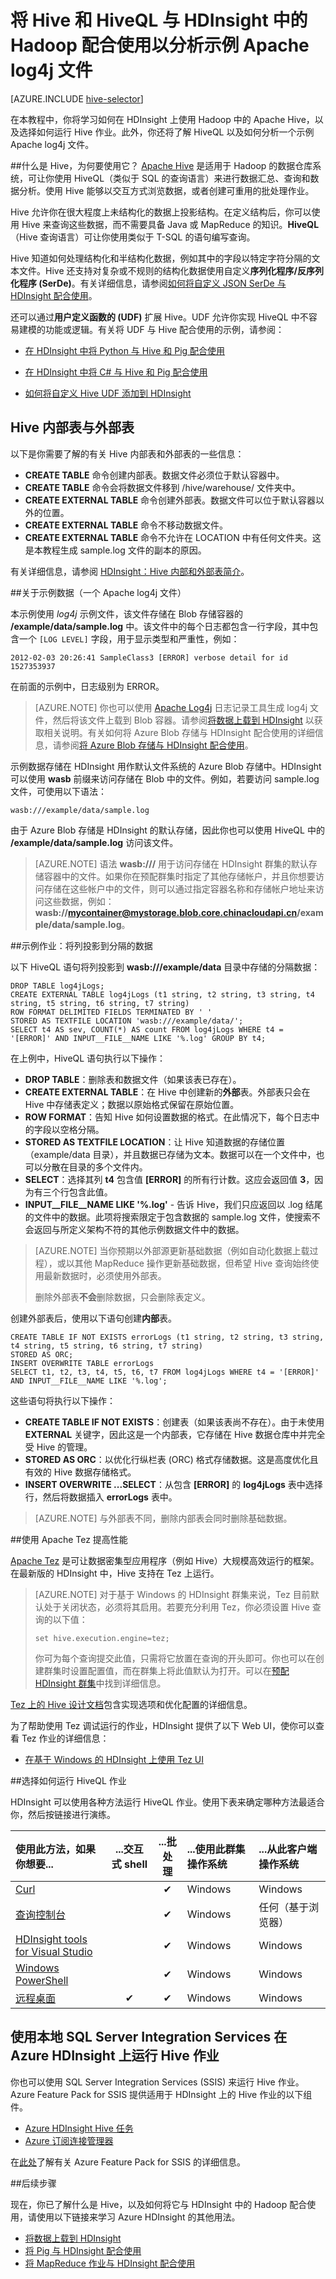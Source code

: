 <properties
	pageTitle="了解什么是 Hive 以及如何使用 HiveQL | Azure"
	description="了解 Apache Hive 以及如何将它与 HDInsight 中的 Hadoop 配合使用。选择如何运行 Hive 作业，以及如何使用 HiveQL 来分析示例 Apache log4j 文件。"
	keywords="hiveql,什么是 hive"
	services="hdinsight"
	documentationCenter=""
	authors="Blackmist"
	manager="paulettm"
	editor="cgronlun"
	tags="azure-portal"/>

<tags
	ms.service="hdinsight"
	ms.date="02/16/2016"
	wacn.date="04/18/2016"/>

# 将 Hive 和 HiveQL 与 HDInsight 中的 Hadoop 配合使用以分析示例 Apache log4j 文件

[AZURE.INCLUDE [hive-selector](../includes/hdinsight-selector-use-hive.md)]


在本教程中，你将学习如何在 HDInsight 上使用 Hadoop 中的 Apache Hive，以及选择如何运行 Hive 作业。此外，你还将了解 HiveQL 以及如何分析一个示例 Apache log4j 文件。

##<a id="why"></a>什么是 Hive，为何要使用它？
[Apache Hive](http://hive.apache.org/) 是适用于 Hadoop 的数据仓库系统，可让你使用 HiveQL（类似于 SQL 的查询语言）来进行数据汇总、查询和数据分析。使用 Hive 能够以交互方式浏览数据，或者创建可重用的批处理作业。

Hive 允许你在很大程度上未结构化的数据上投影结构。在定义结构后，你可以使用 Hive 来查询这些数据，而不需要具备 Java 或 MapReduce 的知识。**HiveQL**（Hive 查询语言）可让你使用类似于 T-SQL 的语句编写查询。

Hive 知道如何处理结构化和半结构化数据，例如其中的字段以特定字符分隔的文本文件。Hive 还支持对复杂或不规则的结构化数据使用自定义**序列化程序/反序列化程序 (SerDe)**。有关详细信息，请参阅[如何将自定义 JSON SerDe 与 HDInsight 配合使用](http://blogs.msdn.com/b/bigdatasupport/archive/2014/06/18/how-to-use-a-custom-json-serde-with-microsoft-azure-hdinsight.aspx)。

还可以通过**用户定义函数的 (UDF)** 扩展 Hive。UDF 允许你实现 HiveQL 中不容易建模的功能或逻辑。有关将 UDF 与 Hive 配合使用的示例，请参阅：

* [在 HDInsight 中将 Python 与 Hive 和 Pig 配合使用](/documentation/articles/hdinsight-python)

* [在 HDInsight 中将 C# 与 Hive 和 Pig 配合使用](/documentation/articles/hdinsight-hadoop-hive-pig-udf-dotnet-csharp)

* [如何将自定义 Hive UDF 添加到 HDInsight](http://blogs.msdn.com/b/bigdatasupport/archive/2014/01/14/how-to-add-custom-hive-udfs-to-hdinsight.aspx)


## Hive 内部表与外部表

以下是你需要了解的有关 Hive 内部表和外部表的一些信息：

- **CREATE TABLE** 命令创建内部表。数据文件必须位于默认容器中。
- **CREATE TABLE** 命令会将数据文件移到 /hive/warehouse/<TableName> 文件夹中。
- **CREATE EXTERNAL TABLE** 命令创建外部表。数据文件可以位于默认容器以外的位置。
- **CREATE EXTERNAL TABLE** 命令不移动数据文件。
- **CREATE EXTERNAL TABLE** 命令不允许在 LOCATION 中有任何文件夹。这是本教程生成 sample.log 文件的副本的原因。

有关详细信息，请参阅 [HDInsight：Hive 内部和外部表简介][cindygross-hive-tables]。


##<a id="data"></a>关于示例数据（一个 Apache log4j 文件）

本示例使用 *log4j* 示例文件，该文件存储在 Blob 存储容器的 **/example/data/sample.log** 中。该文件中的每个日志都包含一行字段，其中包含一个 `[LOG LEVEL]` 字段，用于显示类型和严重性，例如：

	2012-02-03 20:26:41 SampleClass3 [ERROR] verbose detail for id 1527353937

在前面的示例中，日志级别为 ERROR。

> [AZURE.NOTE] 你也可以使用 [Apache Log4j](http://zh.wikipedia.org/wiki/Log4j) 日志记录工具生成 log4j 文件，然后将该文件上载到 Blob 容器。请参阅[将数据上载到 HDInsight](/documentation/articles/hdinsight-upload-data) 以获取相关说明。有关如何将 Azure Blob 存储与 HDInsight 配合使用的详细信息，请参阅[将 Azure Blob 存储与 HDInsight 配合使用](/documentation/articles/hdinsight-hadoop-use-blob-storage)。

示例数据存储在 HDInsight 用作默认文件系统的 Azure Blob 存储中。HDInsight 可以使用 **wasb** 前缀来访问存储在 Blob 中的文件。例如，若要访问 sample.log 文件，可使用以下语法：

	wasb:///example/data/sample.log

由于 Azure Blob 存储是 HDInsight 的默认存储，因此你也可以使用 HiveQL 中的 **/example/data/sample.log** 访问该文件。

> [AZURE.NOTE] 语法 **wasb:///** 用于访问存储在 HDInsight 群集的默认存储容器中的文件。如果你在预配群集时指定了其他存储帐户，并且你想要访问存储在这些帐户中的文件，则可以通过指定容器名称和存储帐户地址来访问这些数据，例如：**wasb://mycontainer@mystorage.blob.core.chinacloudapi.cn/example/data/sample.log**。

##<a id="job"></a>示例作业：将列投影到分隔的数据

以下 HiveQL 语句将列投影到 **wasb:///example/data** 目录中存储的分隔数据：

	DROP TABLE log4jLogs;
    CREATE EXTERNAL TABLE log4jLogs (t1 string, t2 string, t3 string, t4 string, t5 string, t6 string, t7 string)
    ROW FORMAT DELIMITED FIELDS TERMINATED BY ' '
    STORED AS TEXTFILE LOCATION 'wasb:///example/data/';
    SELECT t4 AS sev, COUNT(*) AS count FROM log4jLogs WHERE t4 = '[ERROR]' AND INPUT__FILE__NAME LIKE '%.log' GROUP BY t4;

在上例中，HiveQL 语句执行以下操作：

* **DROP TABLE**：删除表和数据文件（如果该表已存在）。
* **CREATE EXTERNAL TABLE**：在 Hive 中创建新的**外部**表。外部表只会在 Hive 中存储表定义；数据以原始格式保留在原始位置。
* **ROW FORMAT**：告知 Hive 如何设置数据的格式。在此情况下，每个日志中的字段以空格分隔。
* **STORED AS TEXTFILE LOCATION**：让 Hive 知道数据的存储位置（example/data 目录），并且数据已存储为文本。数据可以在一个文件中，也可以分散在目录的多个文件内。
* **SELECT**：选择其列 **t4** 包含值 **[ERROR]** 的所有行计数。这应会返回值 **3**，因为有三个行包含此值。
* **INPUT\_\_FILE\_\_NAME LIKE '%.log'** - 告诉 Hive，我们只应返回以 .log 结尾的文件中的数据。此项将搜索限定于包含数据的 sample.log 文件，使搜索不会返回与所定义架构不符的其他示例数据文件中的数据。

> [AZURE.NOTE] 当你预期以外部源更新基础数据（例如自动化数据上载过程），或以其他 MapReduce 操作更新基础数据，但希望 Hive 查询始终使用最新数据时，必须使用外部表。<p>删除外部表**不会**删除数据，只会删除表定义。

创建外部表后，使用以下语句创建**内部**表。

	CREATE TABLE IF NOT EXISTS errorLogs (t1 string, t2 string, t3 string, t4 string, t5 string, t6 string, t7 string)
	STORED AS ORC;
	INSERT OVERWRITE TABLE errorLogs
	SELECT t1, t2, t3, t4, t5, t6, t7 FROM log4jLogs WHERE t4 = '[ERROR]' AND INPUT__FILE__NAME LIKE '%.log';

这些语句将执行以下操作：

* **CREATE TABLE IF NOT EXISTS**：创建表（如果该表尚不存在）。由于未使用 **EXTERNAL** 关键字，因此这是一个内部表，它存储在 Hive 数据仓库中并完全受 Hive 的管理。
* **STORED AS ORC**：以优化行纵栏表 (ORC) 格式存储数据。这是高度优化且有效的 Hive 数据存储格式。
* **INSERT OVERWRITE ...SELECT**：从包含 **[ERROR]** 的 **log4jLogs** 表中选择行，然后将数据插入 **errorLogs** 表中。

> [AZURE.NOTE] 与外部表不同，删除内部表会同时删除基础数据。

##<a id="usetez"></a>使用 Apache Tez 提高性能

[Apache Tez](http://tez.apache.org) 是可让数据密集型应用程序（例如 Hive）大规模高效运行的框架。在最新版的 HDInsight 中，Hive 支持在 Tez 上运行。

> [AZURE.NOTE] 对于基于 Windows 的 HDInsight 群集来说，Tez 目前默认处于关闭状态，必须将其启用。若要充分利用 Tez，你必须设置 Hive 查询的以下值：<p>```set hive.execution.engine=tez;``` <p>你可为每个查询提交此值，只需将它放置在查询的开头即可。你也可以在创建群集时设置配置值，而在群集上将此值默认为打开。可以在[预配 HDInsight 群集](/documentation/articles/hdinsight-provision-clusters-v1)中找到详细信息。

[Tez 上的 Hive 设计文档](https://cwiki.apache.org/confluence/display/Hive/Hive+on+Tez)包含实现选项和优化配置的详细信息。

为了帮助使用 Tez 调试运行的作业，HDInsight 提供了以下 Web UI，使你可以查看 Tez 作业的详细信息：
* [在基于 Windows 的 HDInsight 上使用 Tez UI](/documentation/articles/hdinsight-debug-tez-ui)

##<a id="run"></a>选择如何运行 HiveQL 作业

HDInsight 可以使用各种方法运行 HiveQL 作业。使用下表来确定哪种方法最适合你，然后按链接进行演练。

| **使用此方法**，如果你想要... | ...**交互式** shell | ...**批处理** | ...使用此**群集操作系统** | ...从此**客户端操作系统** |
|:--------------------------------------------------------------------------------|:---------------------------:|:-----------------------:|:------------------------------------------|:-----------------------------------------|
| [Curl](/documentation/articles/hdinsight-hadoop-use-hive-curl) | &nbsp; | ✔ | Windows | Windows |
| [查询控制台](/documentation/articles/hdinsight-hadoop-use-hive-query-console) | &nbsp; | ✔ | Windows | 任何（基于浏览器） |
| [HDInsight tools for Visual Studio](/documentation/articles/hdinsight-hadoop-use-hive-visual-studio) | &nbsp; | ✔ | Windows | Windows |
| [Windows PowerShell](/documentation/articles/hdinsight-hadoop-use-hive-powershell) | &nbsp; | ✔ | Windows | Windows |
| [远程桌面](/documentation/articles/hdinsight-hadoop-use-hive-remote-desktop) | ✔ | ✔ | Windows | Windows |

## 使用本地 SQL Server Integration Services 在 Azure HDInsight 上运行 Hive 作业

你也可以使用 SQL Server Integration Services (SSIS) 来运行 Hive 作业。Azure Feature Pack for SSIS 提供适用于 HDInsight 上的 Hive 作业的以下组件。


- [Azure HDInsight Hive 任务][hivetask]
- [Azure 订阅连接管理器][connectionmanager]


在[此处][ssispack]了解有关 Azure Feature Pack for SSIS 的详细信息。


##<a id="nextsteps"></a>后续步骤

现在，你已了解什么是 Hive，以及如何将它与 HDInsight 中的 Hadoop 配合使用，请使用以下链接来学习 Azure HDInsight 的其他用法。


- [将数据上载到 HDInsight][hdinsight-upload-data]
- [将 Pig 与 HDInsight 配合使用][hdinsight-use-pig]
- [将 MapReduce 作业与 HDInsight 配合使用][hdinsight-use-mapreduce]

[check]: ./media/hdinsight-use-hive/hdi.checkmark.png

[1]: /documentation/articles/hdinsight-hadoop-visual-studio-tools-get-started
[hdinsight-sdk-documentation]: http://msdn.microsoft.com/zh-cn/library/dn479185.aspx

[azure-purchase-options]: /pricing/overview/
[azure-member-offers]: /pricing/member-offers/
[azure-trial]: /pricing/1rmb-trial/

[apache-tez]: http://tez.apache.org
[apache-hive]: http://hive.apache.org/
[apache-log4j]: http://zh.wikipedia.org/wiki/Log4j
[hive-on-tez-wiki]: https://cwiki.apache.org/confluence/display/Hive/Hive+on+Tez
[import-to-excel]: /documentation/articles/hdinsight-connect-excel-power-query/
[hivetask]: http://msdn.microsoft.com/zh-cn/library/mt146771(v=sql.120).aspx
[connectionmanager]: http://msdn.microsoft.com/zh-cn/library/mt146773(v=sql.120).aspx
[ssispack]: http://msdn.microsoft.com/zh-cn/library/mt146770(v=sql.120).aspx

[hdinsight-use-pig]: /documentation/articles/hdinsight-use-pig
[hdinsight-use-oozie]: /documentation/articles/hdinsight-use-oozie
[hdinsight-analyze-flight-data]: /documentation/articles/hdinsight-analyze-flight-delay-data
[hdinsight-use-mapreduce]: /documentation/articles/hdinsight-use-mapreduce


[hdinsight-storage]: /documentation/articles/hdinsight-hadoop-use-blob-storage

[hdinsight-provision]: /documentation/articles/hdinsight-provision-clusters-v1
[hdinsight-submit-jobs]: /documentation/articles/hdinsight-submit-hadoop-jobs-programmatically
[hdinsight-upload-data]: /documentation/articles/hdinsight-upload-data
[hdinsight-get-started]: /documentation/articles/hdinsight-hadoop-tutorial-get-started-windows-v1

[Powershell-install-configure]: /documentation/articles/powershell-install-configure
[powershell-here-strings]: http://technet.microsoft.com/zh-cn/library/ee692792.aspx

[image-hdi-hive-powershell]: ./media/hdinsight-use-hive/HDI.HIVE.PowerShell.png
[img-hdi-hive-powershell-output]: ./media/hdinsight-use-hive/HDI.Hive.PowerShell.Output.png
[image-hdi-hive-architecture]: ./media/hdinsight-use-hive/HDI.Hive.Architecture.png


[cindygross-hive-tables]: http://blogs.msdn.com/b/cindygross/archive/2013/02/06/hdinsight-hive-internal-and-external-tables-intro.aspx

<!---HONumber=Mooncake_0411_2016-->